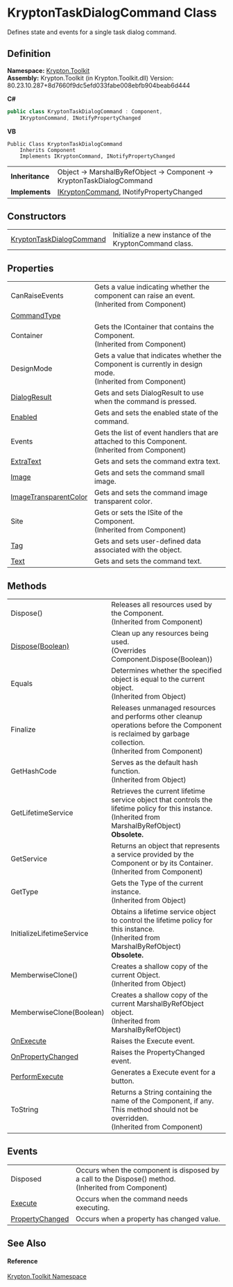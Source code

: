 # KryptonTaskDialogCommand Class


Defines state and events for a single task dialog command.



## Definition
**Namespace:** <a href="79d2eac2-21f4-54ff-7552-b20c33c30600.md">Krypton.Toolkit</a>  
**Assembly:** Krypton.Toolkit (in Krypton.Toolkit.dll) Version: 80.23.10.287+8d7660f9dc5efd033fabe008ebfb904beab6d444

**C#**
``` C#
public class KryptonTaskDialogCommand : Component, 
	IKryptonCommand, INotifyPropertyChanged
```
**VB**
``` VB
Public Class KryptonTaskDialogCommand
	Inherits Component
	Implements IKryptonCommand, INotifyPropertyChanged
```

<table><tr><td><strong>Inheritance</strong></td><td>Object  →  MarshalByRefObject  →  Component  →  KryptonTaskDialogCommand</td></tr>
<tr><td><strong>Implements</strong></td><td><a href="1088b20d-52f5-163c-6ebd-2922a8d2442d.md">IKryptonCommand</a>, INotifyPropertyChanged</td></tr>
</table>



## Constructors
<table>
<tr>
<td><a href="45831eea-4279-6cbc-42a9-105ad89e511a.md">KryptonTaskDialogCommand</a></td>
<td>Initialize a new instance of the KryptonCommand class.</td></tr>
</table>

## Properties
<table>
<tr>
<td>CanRaiseEvents</td>
<td>Gets a value indicating whether the component can raise an event.<br />(Inherited from Component)</td></tr>
<tr>
<td><a href="3a20999f-5b7d-b700-cd19-cf26227c4b8b.md">CommandType</a></td>
<td> </td></tr>
<tr>
<td>Container</td>
<td>Gets the IContainer that contains the Component.<br />(Inherited from Component)</td></tr>
<tr>
<td>DesignMode</td>
<td>Gets a value that indicates whether the Component is currently in design mode.<br />(Inherited from Component)</td></tr>
<tr>
<td><a href="7d8cfe2f-9815-4d74-5548-62d23b135595.md">DialogResult</a></td>
<td>Gets and sets DialogResult to use when the command is pressed.</td></tr>
<tr>
<td><a href="86028be9-16ac-c9e6-8d12-1c68234762b3.md">Enabled</a></td>
<td>Gets and sets the enabled state of the command.</td></tr>
<tr>
<td>Events</td>
<td>Gets the list of event handlers that are attached to this Component.<br />(Inherited from Component)</td></tr>
<tr>
<td><a href="e9d615e6-c376-2e79-02d0-679bbfc1557e.md">ExtraText</a></td>
<td>Gets and sets the command extra text.</td></tr>
<tr>
<td><a href="d5ade3e4-e840-e141-0034-de072fa465b4.md">Image</a></td>
<td>Gets and sets the command small image.</td></tr>
<tr>
<td><a href="d6c78e45-f0c6-a628-177f-2886330a8743.md">ImageTransparentColor</a></td>
<td>Gets and sets the command image transparent color.</td></tr>
<tr>
<td>Site</td>
<td>Gets or sets the ISite of the Component.<br />(Inherited from Component)</td></tr>
<tr>
<td><a href="0ce70b2e-a91e-c2df-99aa-70b9f44074de.md">Tag</a></td>
<td>Gets and sets user-defined data associated with the object.</td></tr>
<tr>
<td><a href="306f9cf6-e7ff-bb53-94db-92843720d5d4.md">Text</a></td>
<td>Gets and sets the command text.</td></tr>
</table>

## Methods
<table>
<tr>
<td>Dispose()</td>
<td>Releases all resources used by the Component.<br />(Inherited from Component)</td></tr>
<tr>
<td><a href="9d1ddf27-4070-88b6-781b-21afe364bbb1.md">Dispose(Boolean)</a></td>
<td>Clean up any resources being used.<br />(Overrides Component.Dispose(Boolean))</td></tr>
<tr>
<td>Equals</td>
<td>Determines whether the specified object is equal to the current object.<br />(Inherited from Object)</td></tr>
<tr>
<td>Finalize</td>
<td>Releases unmanaged resources and performs other cleanup operations before the Component is reclaimed by garbage collection.<br />(Inherited from Component)</td></tr>
<tr>
<td>GetHashCode</td>
<td>Serves as the default hash function.<br />(Inherited from Object)</td></tr>
<tr>
<td>GetLifetimeService</td>
<td>Retrieves the current lifetime service object that controls the lifetime policy for this instance.<br />(Inherited from MarshalByRefObject)<br /><strong>Obsolete.</strong></td></tr>
<tr>
<td>GetService</td>
<td>Returns an object that represents a service provided by the Component or by its Container.<br />(Inherited from Component)</td></tr>
<tr>
<td>GetType</td>
<td>Gets the Type of the current instance.<br />(Inherited from Object)</td></tr>
<tr>
<td>InitializeLifetimeService</td>
<td>Obtains a lifetime service object to control the lifetime policy for this instance.<br />(Inherited from MarshalByRefObject)<br /><strong>Obsolete.</strong></td></tr>
<tr>
<td>MemberwiseClone()</td>
<td>Creates a shallow copy of the current Object.<br />(Inherited from Object)</td></tr>
<tr>
<td>MemberwiseClone(Boolean)</td>
<td>Creates a shallow copy of the current MarshalByRefObject object.<br />(Inherited from MarshalByRefObject)</td></tr>
<tr>
<td><a href="fe8484c9-5a60-fc6e-9369-6f4c5c417bfd.md">OnExecute</a></td>
<td>Raises the Execute event.</td></tr>
<tr>
<td><a href="fdb07fc0-e099-2d8a-f501-935386237032.md">OnPropertyChanged</a></td>
<td>Raises the PropertyChanged event.</td></tr>
<tr>
<td><a href="e474928b-f3d7-61de-2530-cc6176e22b9d.md">PerformExecute</a></td>
<td>Generates a Execute event for a button.</td></tr>
<tr>
<td>ToString</td>
<td>Returns a String containing the name of the Component, if any. This method should not be overridden.<br />(Inherited from Component)</td></tr>
</table>

## Events
<table>
<tr>
<td>Disposed</td>
<td>Occurs when the component is disposed by a call to the Dispose() method.<br />(Inherited from Component)</td></tr>
<tr>
<td><a href="1125038b-84fa-8deb-bd95-3250177ec854.md">Execute</a></td>
<td>Occurs when the command needs executing.</td></tr>
<tr>
<td><a href="fb181684-00ea-fef7-5744-d6e8e3925e29.md">PropertyChanged</a></td>
<td>Occurs when a property has changed value.</td></tr>
</table>

## See Also


#### Reference
<a href="79d2eac2-21f4-54ff-7552-b20c33c30600.md">Krypton.Toolkit Namespace</a>  
